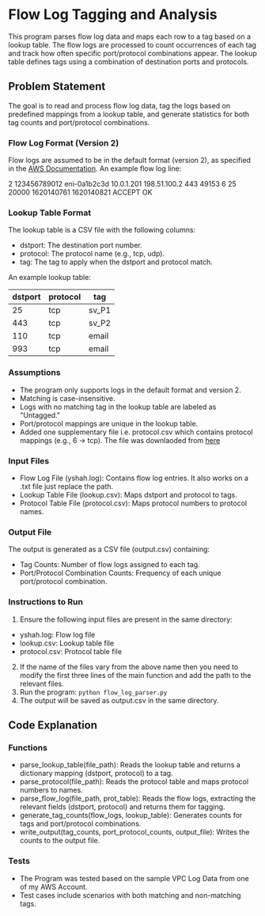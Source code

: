 # Flow Log Tagging and Analysis

This program parses flow log data and maps each row to a tag based on a lookup table. The flow logs are processed to count occurrences of each tag and track how often specific port/protocol combinations appear. The lookup table defines tags using a combination of destination ports and protocols.

## Problem Statement

The goal is to read and process flow log data, tag the logs based on predefined mappings from a lookup table, and generate statistics for both tag counts and port/protocol combinations.

### Flow Log Format (Version 2)

Flow logs are assumed to be in the default format (version 2), as specified in the [AWS Documentation](https://docs.aws.amazon.com/vpc/latest/userguide/flow-log-records.html). An example flow log line:

2 123456789012 eni-0a1b2c3d 10.0.1.201 198.51.100.2 443 49153 6 25 20000 1620140761 1620140821 ACCEPT OK

### Lookup Table Format

The lookup table is a CSV file with the following columns:

- dstport: The destination port number.
- protocol: The protocol name (e.g., tcp, udp).
- tag: The tag to apply when the dstport and protocol match.

An example lookup table:

| dstport | protocol | tag   |
| ------- | -------- | ----- |
| 25      | tcp      | sv_P1 |
| 443     | tcp      | sv_P2 |
| 110     | tcp      | email |
| 993     | tcp      | email |

### Assumptions

- The program only supports logs in the default format and version 2.
- Matching is case-insensitive.
- Logs with no matching tag in the lookup table are labeled as "Untagged."
- Port/protocol mappings are unique in the lookup table.
- Added one supplementary file i.e. protocol.csv which contains protocol mappings (e.g., 6 -> tcp). The file was downlaoded from [here](https://www.iana.org/assignments/protocol-numbers/protocol-numbers.xhtml)

### Input Files

- Flow Log File (yshah.log): Contains flow log entries. It also works on a .txt file just replace the path.
- Lookup Table File (lookup.csv): Maps dstport and protocol to tags.
- Protocol Table File (protocol.csv): Maps protocol numbers to protocol names.

### Output File

The output is generated as a CSV file (output.csv) containing:

- Tag Counts: Number of flow logs assigned to each tag.
- Port/Protocol Combination Counts: Frequency of each unique port/protocol combination.

### Instructions to Run

1. Ensure the following input files are present in the same directory:

- yshah.log: Flow log file
- lookup.csv: Lookup table file
- protocol.csv: Protocol table file

2. If the name of the files vary from the above name then you need to modify the first three lines of the main function and add the path to the relevant files.
3. Run the program: `python flow_log_parser.py`
4. The output will be saved as output.csv in the same directory.

## Code Explanation

### Functions

- parse_lookup_table(file_path): Reads the lookup table and returns a dictionary mapping (dstport, protocol) to a tag.
- parse_protocol(file_path): Reads the protocol table and maps protocol numbers to names.
- parse_flow_log(file_path, prot_table): Reads the flow logs, extracting the relevant fields (dstport, protocol) and returns them for tagging.
- generate_tag_counts(flow_logs, lookup_table): Generates counts for tags and port/protocol combinations.
- write_output(tag_counts, port_protocol_counts, output_file): Writes the counts to the output file.

### Tests

- The Program was tested based on the sample VPC Log Data from one of my AWS Account.
- Test cases include scenarios with both matching and non-matching tags.
